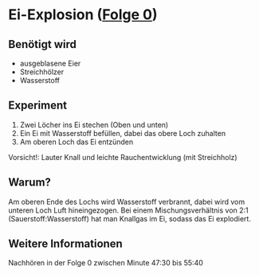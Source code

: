 # Ei-Explosion ([Folge 0](http://minkorrekt.de/methodisch-inkorrekt-folge-01-ei-explosion/))

## Benötigt wird

- ausgeblasene Eier
- Streichhölzer
- Wasserstoff

## Experiment

1. Zwei Löcher ins Ei stechen (Oben und unten)
2. Ein Ei mit Wasserstoff befüllen, dabei das obere Loch zuhalten
3. Am oberen Loch das Ei entzünden

Vorsicht!: Lauter Knall und leichte Rauchentwicklung (mit Streichholz)

## Warum?

Am oberen Ende des Lochs wird Wasserstoff verbrannt, dabei wird vom unteren Loch Luft hineingezogen. Bei einem Mischungsverhältnis von 2:1 (Sauerstoff:Wasserstoff) hat man Knallgas im Ei, sodass das Ei explodiert.

## Weitere Informationen

Nachhören in der Folge 0 zwischen Minute 47:30 bis 55:40
